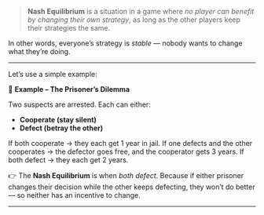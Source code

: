 

> **Nash Equilibrium** is a situation in a game where *no player can benefit by changing their own strategy*, as long as the other players keep their strategies the same.

In other words, everyone’s strategy is *stable* — nobody wants to change what they’re doing.

---

Let’s use a simple example:

🎯 **Example – The Prisoner’s Dilemma**

Two suspects are arrested. Each can either:

* **Cooperate (stay silent)**
* **Defect (betray the other)**

If both cooperate → they each get 1 year in jail.
If one defects and the other cooperates → the defector goes free, and the cooperator gets 3 years.
If both defect → they each get 2 years.

👉 The **Nash Equilibrium** is when *both defect*.
Because if either prisoner changes their decision while the other keeps defecting, they won’t do better — so neither has an incentive to change.

---


